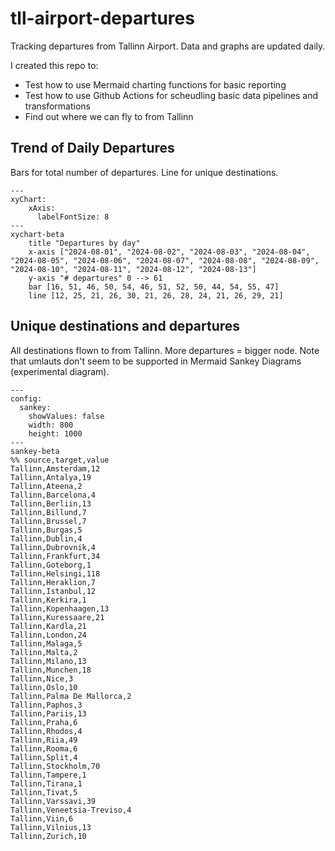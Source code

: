 # tll-airport-departures

Tracking departures from Tallinn Airport. Data and graphs are updated daily.

I created this repo to:
- Test how to use Mermaid charting functions for basic reporting
- Test how to use Github Actions for scheudling basic data pipelines and transformations
- Find out where we can fly to from Tallinn

## Trend of Daily Departures

Bars for total number of departures. Line for unique destinations.

```mermaid
---
xyChart:
    xAxis:
      labelFontSize: 8
---
xychart-beta
    title "Departures by day"
    x-axis ["2024-08-01", "2024-08-02", "2024-08-03", "2024-08-04", "2024-08-05", "2024-08-06", "2024-08-07", "2024-08-08", "2024-08-09", "2024-08-10", "2024-08-11", "2024-08-12", "2024-08-13"]
    y-axis "# departures" 0 --> 61
    bar [16, 51, 46, 50, 54, 46, 51, 52, 50, 44, 54, 55, 47]
    line [12, 25, 21, 26, 30, 21, 26, 28, 24, 21, 26, 29, 21]
```


## Unique destinations and departures

All destinations flown to from Tallinn. More departures = bigger node.
Note that umlauts don't seem to be supported in Mermaid Sankey Diagrams (experimental diagram).

```mermaid
---
config:
  sankey:
    showValues: false
    width: 800
    height: 1000
---
sankey-beta
%% source,target,value
Tallinn,Amsterdam,12
Tallinn,Antalya,19
Tallinn,Ateena,2
Tallinn,Barcelona,4
Tallinn,Berliin,13
Tallinn,Billund,7
Tallinn,Brussel,7
Tallinn,Burgas,5
Tallinn,Dublin,4
Tallinn,Dubrovnik,4
Tallinn,Frankfurt,34
Tallinn,Goteborg,1
Tallinn,Helsingi,118
Tallinn,Heraklion,7
Tallinn,Istanbul,12
Tallinn,Kerkira,1
Tallinn,Kopenhaagen,13
Tallinn,Kuressaare,21
Tallinn,Kardla,21
Tallinn,London,24
Tallinn,Malaga,5
Tallinn,Malta,2
Tallinn,Milano,13
Tallinn,Munchen,18
Tallinn,Nice,3
Tallinn,Oslo,10
Tallinn,Palma De Mallorca,2
Tallinn,Paphos,3
Tallinn,Pariis,13
Tallinn,Praha,6
Tallinn,Rhodos,4
Tallinn,Riia,49
Tallinn,Rooma,6
Tallinn,Split,4
Tallinn,Stockholm,70
Tallinn,Tampere,1
Tallinn,Tirana,1
Tallinn,Tivat,5
Tallinn,Varssavi,39
Tallinn,Veneetsia-Treviso,4
Tallinn,Viin,6
Tallinn,Vilnius,13
Tallinn,Zurich,10


```
